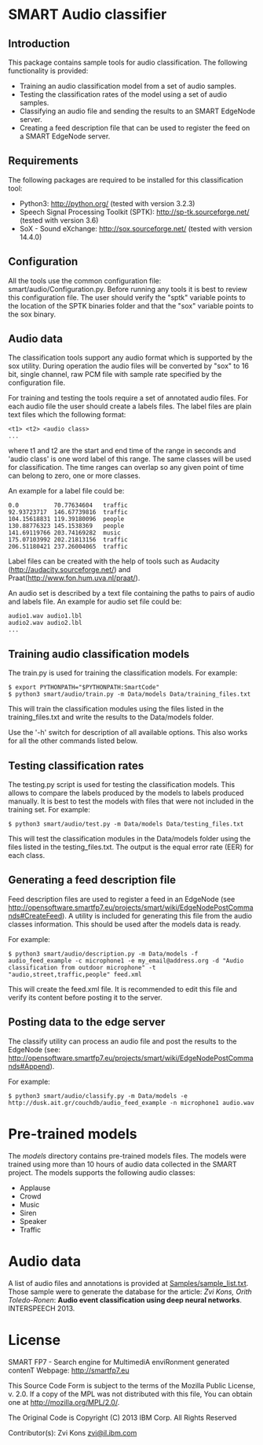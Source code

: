SMART Audio classifier
=======================

## Introduction

This package contains sample tools for audio classification. The following functionality is provided:
- Training an audio classification model from a set of audio samples.
- Testing the classification rates of the model using a set of audio samples.
- Classifying an audio file and sending the results to an SMART EdgeNode server.
- Creating a feed description file that can be used to register the feed on a SMART EdgeNode server.

## Requirements

The following packages are required to be installed for this classification tool:
- Python3: http://python.org/ (tested with version 3.2.3)
- Speech Signal Processing Toolkit (SPTK): http://sp-tk.sourceforge.net/ (tested with version 3.6)
- SoX - Sound eXchange: http://sox.sourceforge.net/ (tested with version 14.4.0)

## Configuration

All the tools use the common configuration file: smart/audio/Configuration.py. Before running any tools it is best to review this configuration file. The user should verify the "sptk" variable points to the location of the SPTK binaries folder and that the "sox" variable points to the sox binary.

## Audio data

The classification tools support any audio format which is supported by the sox utility. During operation the audio files will be converted by "sox" to 16 bit, single channel, raw PCM file with sample rate specified by the configuration file.

For training and testing the tools require a set of annotated audio files. For each audio file the user should create a labels files. The label files are plain text files which the following format:

```
<t1> <t2> <audio class>
...
```

where t1 and t2 are the start and end time of the range in seconds and 'audio class' is one word label of this range. The same classes will be used for classification. The time ranges can overlap so any given point of time can belong to zero, one or more classes.

An example for a label file could be:

```
0.0          70.77634604   traffic
92.93723717  146.67739816  traffic
104.15618831 119.39180096  people
130.88776323 145.1538369   people
141.69119766 203.74169282  music
175.07103992 202.21813156  traffic
206.51180421 237.26004065  traffic
```

Label files can be created with the help of tools such as Audacity (http://audacity.sourceforge.net/) and Praat(http://www.fon.hum.uva.nl/praat/).

An audio set is described by a text file containing the paths to pairs of audio and labels file. An example for audio set file could be:

```
audio1.wav audio1.lbl
audio2.wav audio2.lbl
...
```

## Training audio classification models

The train.py is used for training the classification models. For example:

```Shell
$ export PYTHONPATH="$PYTHONPATH:SmartCode"
$ python3 smart/audio/train.py -m Data/models Data/training_files.txt
```

This will train the classification modules using the files listed in the training_files.txt and write the results to the Data/models folder.

Use the '-h' switch for description of all available options. This also works for all the other commands listed below.

## Testing classification rates

The testing.py script is used for testing the classification models. This allows to compare the labels produced by the models to labels produced manually. It is best to test the models with files that were not included in the training set. For example:

```Shell
$ python3 smart/audio/test.py -m Data/models Data/testing_files.txt
```

This will test the classification modules in the Data/models folder using the files listed in the testing_files.txt. The output is the equal error rate (EER) for each class.

## Generating a feed description file

Feed description files are used to register a feed in an EdgeNode (see http://opensoftware.smartfp7.eu/projects/smart/wiki/EdgeNodePostCommands#CreateFeed). A utility is included for generating this file from the audio classes information. This should be used after the models data is ready.

For example:

```Shell
$ python3 smart/audio/description.py -m Data/models -f audio_feed_example -c microphone1 -e my_email@address.org -d "Audio classification from outdoor microphone" -t "audio,street,traffic,people" feed.xml
```

This will create the feed.xml file. It is recommended to edit this file and verify its content before posting it to the server.
 
## Posting data to the edge server

The classify utility can process an audio file and post the results to the EdgeNode (see: http://opensoftware.smartfp7.eu/projects/smart/wiki/EdgeNodePostCommands#Append).

For example:

```Shell
$ python3 smart/audio/classify.py -m Data/models -e http://dusk.ait.gr/couchdb/audio_feed_example -n microphone1 audio.wav
```

# Pre-trained models

The _models_ directory contains pre-trained models files. The models were trained using more than 10 hours of audio data collected in the SMART project. The models supports the following audio classes:

- Applause
- Crowd
- Music
- Siren
- Speaker
- Traffic

# Audio data

A list of audio files and annotations is provided at [Samples/sample_list.txt](../blob/master/Samples/sample_list.txt). Those sample were to generate the database for the article:
*Zvi Kons, Orith Toledo-Ronen*: **Audio event classification using deep neural networks**. INTERSPEECH 2013.

# License

SMART FP7 - Search engine for MultimediA enviRonment generated contenT
Webpage: http://smartfp7.eu

This Source Code Form is subject to the terms of the Mozilla Public
License, v. 2.0. If a copy of the MPL was not distributed with this
file, You can obtain one at http://mozilla.org/MPL/2.0/. 

The Original Code is Copyright (C) 2013 IBM Corp.
All Rights Reserved

Contributor(s):
 Zvi Kons <zvi@il.ibm.com>

